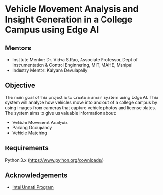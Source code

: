 
# Vehicle Movement Analysis and Insight Generation in a College Campus using Edge AI

## Mentors 
- Institute Mentor: Dr. Vidya S.Rao, Associate Professor, Dept of Instrumentation & Control Enginnering, MIT, MAHE, Manipal
- Industry Mentor: Kalyana Devulapally

## Objective
The main goal of this project is to create a smart system using Edge AI. This system will analyze how vehicles move into and out of a college campus by using images
from cameras that capture vehicle photos and license plates. The system aims to give us valuable information about:
- Vehicle Movement Analysis
- Parking Occupancy
- Vehicle Matching

## Requirements 
Python 3.x (https://www.python.org/downloads/)

## Acknowledgements
 - [Intel Unnati Program](https://www.intel.in/content/www/in/en/corporate/unnati/overview.html)
